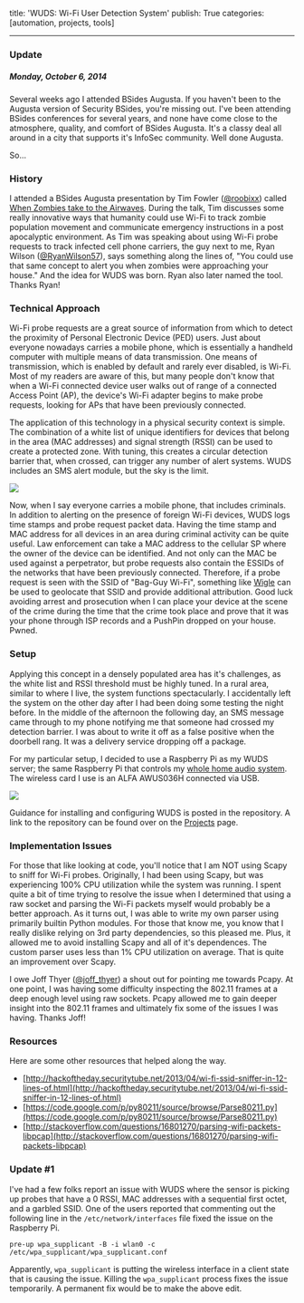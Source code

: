 title: 'WUDS: Wi-Fi User Detection System'
publish: True
categories: [automation, projects, tools]

---

### Update

##### Monday, October 6, 2014

Several weeks ago I attended BSides Augusta. If you haven't been to the Augusta version of Security BSides, you're missing out. I've been attending BSides conferences for several years, and none have come close to the atmosphere, quality, and comfort of BSides Augusta. It's a classy deal all around in a city that supports it's InfoSec community. Well done Augusta.

So...

### History

I attended a BSides Augusta presentation by Tim Fowler ([@roobixx](https://twitter.com/roobixx)) called [When Zombies take to the Airwaves](https://www.youtube.com/watch?v=DySBqlsIs5A). During the talk, Tim discusses some really innovative ways that humanity could use Wi-Fi to track zombie population movement and communicate emergency instructions in a post apocalyptic environment. As Tim was speaking about using Wi-Fi probe requests to track infected cell phone carriers, the guy next to me, Ryan Wilson ([@RyanWilson57](https://twitter.com/RyanWilson57)), says something along the lines of, "You could use that same concept to alert you when zombies were approaching your house." And the idea for WUDS was born. Ryan also later named the tool. Thanks Ryan!

<!-- READMORE -->

### Technical Approach

Wi-Fi probe requests are a great source of information from which to detect the proximity of Personal Electronic Device (PED) users. Just about everyone nowadays carries a mobile phone, which is essentially a handheld computer with multiple means of data transmission. One means of transmission, which is enabled by default and rarely ever disabled, is Wi-Fi. Most of my readers are aware of this, but many people don't know that when a Wi-Fi connected device user walks out of range of a connected Access Point (AP), the device's Wi-Fi adapter begins to make probe requests, looking for APs that have been previously connected.

The application of this technology in a physical security context is simple. The combination of a white list of unique identifiers for devices that belong in the area (MAC addresses) and signal strength (RSSI) can be used to create a protected zone. With tuning, this creates a circular detection barrier that, when crossed, can trigger any number of alert systems. WUDS includes an SMS alert module, but the sky is the limit.

[![](/static/images/posts/wuds_1.png)](/static/images/posts/wuds_1.png)

Now, when I say everyone carries a mobile phone, that includes criminals. In addition to alerting on the presence of foreign Wi-Fi devices, WUDS logs time stamps and probe request packet data. Having the time stamp and MAC address for all devices in an area during criminal activity can be quite useful. Law enforcement can take a MAC address to the cellular SP where the owner of the device can be identified. And not only can the MAC be used against a perpetrator, but probe requests also contain the ESSIDs of the networks that have been previously connected. Therefore, if a probe request is seen with the SSID of "Bag-Guy Wi-Fi", something like [Wigle](https://wigle.net/) can be used to geolocate that SSID and provide additional attribution. Good luck avoiding arrest and prosecution when I can place your device at the scene of the crime during the time that the crime took place and prove that it was your phone through ISP records and a PushPin dropped on your house. Pwned.

### Setup

Applying this concept in a densely populated area has it's challenges, as the white list and RSSI threshold must be highly tuned. In a rural area, similar to where I live, the system functions spectacularly. I accidentally left the system on the other day after I had been doing some testing the night before. In the middle of the afternoon the following day, an SMS message came through to my phone notifying me that someone had crossed my detection barrier. I was about to write it off as a false positive when the doorbell rang. It was a delivery service dropping off a package.

For my particular setup, I decided to use a Raspberry Pi as my WUDS server; the same Raspberry Pi that controls my [whole home audio system](/2014/05/11/raspberry-pi-pianobar/). The wireless card I use is an ALFA AWUS036H connected via USB.

[![](/static/images/posts/wuds_2.jpg)](/static/images/posts/wuds_2.jpg)

Guidance for installing and configuring WUDS is posted in the repository. A link to the repository can be found over on the [Projects](/projects/) page.

### Implementation Issues

For those that like looking at code, you'll notice that I am NOT using Scapy to sniff for Wi-Fi probes. Originally, I had been using Scapy, but was experiencing 100% CPU utilization while the system was running. I spent quite a bit of time trying to resolve the issue when I determined that using a raw socket and parsing the Wi-Fi packets myself would probably be a better approach. As it turns out, I was able to write my own parser using primarily builtin Python modules. For those that know me, you know that I really dislike relying on 3rd party dependencies, so this pleased me. Plus, it allowed me to avoid installing Scapy and all of it's dependences. The custom parser uses less than 1% CPU utilization on average. That is quite an improvement over Scapy.

I owe Joff Thyer ([@joff_thyer](https://twitter.com/joff_thyer)) a shout out for pointing me towards Pcapy. At one point, I was having some difficulty inspecting the 802.11 frames at a deep enough level using raw sockets. Pcapy allowed me to gain deeper insight into the 802.11 frames and ultimately fix some of the issues I was having. Thanks Joff!

### Resources

Here are some other resources that helped along the way.

- [http://hackoftheday.securitytube.net/2013/04/wi-fi-ssid-sniffer-in-12-lines-of.html](http://hackoftheday.securitytube.net/2013/04/wi-fi-ssid-sniffer-in-12-lines-of.html)
- [https://code.google.com/p/py80211/source/browse/Parse80211.py](https://code.google.com/p/py80211/source/browse/Parse80211.py)
- [http://stackoverflow.com/questions/16801270/parsing-wifi-packets-libpcap](http://stackoverflow.com/questions/16801270/parsing-wifi-packets-libpcap)

### Update #1

I've had a few folks report an issue with WUDS where the sensor is picking up probes that have a 0 RSSI, MAC addresses with a sequential first octet, and a garbled SSID. One of the users reported that commenting out the following line in the `/etc/network/interfaces` file fixed the issue on the Raspberry Pi.

``` text
pre-up wpa_supplicant -B -i wlan0 -c /etc/wpa_supplicant/wpa_supplicant.conf
```

Apparently, `wpa_supplicant` is putting the wireless interface in a client state that is causing the issue. Killing the `wpa_supplicant` process fixes the issue temporarily. A permanent fix would be to make the above edit.
